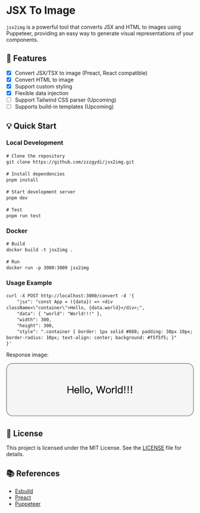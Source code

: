 # JSX To Image

`jsx2img` is a powerful tool that converts JSX and HTML to images using Puppeteer, providing an easy way to generate visual representations of your components.

## 🌟 Features

- [x] Convert JSX/TSX to image (Preact, React compatible)
- [x] Convert HTML to image
- [x] Support custom styling
- [x] Flexible data injection
- [ ] Support Tailwind CSS parser (Upcoming)
- [ ] Supports build-in templates (Upcoming)

## 💡 Quick Start

### Local Development

```
# Clone the repository
git clone https://github.com/zzzgydi/jsx2img.git

# Install dependencies
pnpm install

# Start development server
pnpm dev

# Test
pnpm run test
```

### Docker

```
# Build
docker build -t jsx2img .

# Run
docker run -p 3000:3000 jsx2img
```

### Usage Example

```
curl -X POST http://localhost:3000/convert -d '{
    "jsx": "const App = ({data}) => <div className=\"container\">Hello, {data.world}</div>;",
    "data": { "world": "World!!!" },
    "width": 300,
    "height": 300,
    "style": ".container { border: 1px solid #888; padding: 30px 10px; border-radius: 10px; text-align: center; background: #f5f5f5; }"
}'
```

Response image:

![image](./docs/example.png)

## 📝 License

This project is licensed under the MIT License. See the [LICENSE](LICENSE) file for details.

## 📚 References

- [Esbuild](https://esbuild.github.io/)
- [Preact](https://preactjs.com/)
- [Puppeteer](https://github.com/puppeteer/puppeteer)
